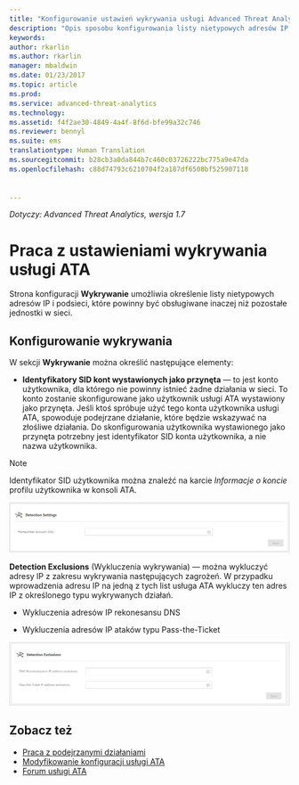 ```yaml
---
title: "Konfigurowanie ustawień wykrywania usługi Advanced Threat Analytics | Dokumentacja firmy Microsoft"
description: "Opis sposobu konfigurowania listy nietypowych adresów IP i podsieci, które powinny być obsługiwane inaczej niż pozostałe jednostki w sieci."
keywords: 
author: rkarlin
ms.author: rkarlin
manager: mbaldwin
ms.date: 01/23/2017
ms.topic: article
ms.prod: 
ms.service: advanced-threat-analytics
ms.technology: 
ms.assetid: f4f2ae30-4849-4a4f-8f6d-bfe99a32c746
ms.reviewer: bennyl
ms.suite: ems
translationtype: Human Translation
ms.sourcegitcommit: b28cb3a0da844b7c460c03726222bc775a9e47da
ms.openlocfilehash: c88d74793c6210704f2a187df6508bf525907118


---
```


*Dotyczy: Advanced Threat Analytics, wersja 1.7*



# <a name="working-with-ata-detection-settings"></a>Praca z ustawieniami wykrywania usługi ATA
Strona konfiguracji **Wykrywanie** umożliwia określenie listy nietypowych adresów IP i podsieci, które powinny być obsługiwane inaczej niż pozostałe jednostki w sieci.

## <a name="setting-up-detection"></a>Konfigurowanie wykrywania
W sekcji **Wykrywanie** można określić następujące elementy:

-   **Identyfikatory SID kont wystawionych jako przynęta** — to jest konto użytkownika, dla którego nie powinny istnieć żadne działania w sieci. To konto zostanie skonfigurowane jako użytkownik usługi ATA wystawiony jako przynęta. Jeśli ktoś spróbuje użyć tego konta użytkownika usługi ATA, spowoduje podejrzane działanie, które będzie wskazywać na złośliwe działania. Do skonfigurowania użytkownika wystawionego jako przynęta potrzebny jest identyfikator SID konta użytkownika, a nie nazwa użytkownika.

>[!NOTE]
> Identyfikator SID użytkownika można znaleźć na karcie *Informacje o koncie* profilu użytkownika w konsoli ATA.


![Wystawianie konta jako przynęty w ustawieniach wykrywania usługi ATA](media/ata-detection-settings-honeytoken-1.7.png)


**Detection Exclusions** (Wykluczenia wykrywania) — można wykluczyć adresy IP z zakresu wykrywania następujących zagrożeń. W przypadku wprowadzenia adresu IP na jedną z tych list usługa ATA wykluczy ten adres IP z określonego typu wykrywanych działań.

-   Wykluczenia adresów IP rekonesansu DNS

-   Wykluczenia adresów IP ataków typu Pass-the-Ticket

![Wykluczenia w ustawieniach wykrywania usługi ATA](media/ata-detection-settings-exclusions-1.7.png)


## <a name="see-also"></a>Zobacz też
- [Praca z podejrzanymi działaniami](working-with-suspicious-activities.md)
- [Modyfikowanie konfiguracji usługi ATA](modifying-ata-configuration.md)
- [Forum usługi ATA](https://social.technet.microsoft.com/Forums/security/home?forum=mata)



<!--HONumber=Feb17_HO1-->


